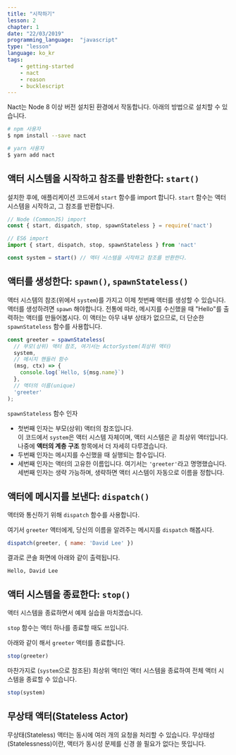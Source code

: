 ```yaml
---
title: "시작하기"
lesson: 2
chapter: 1
date: "22/03/2019"
programming_language:  "javascript"
type: "lesson"
language: ko_kr
tags:
    - getting-started
    - nact
    - reason
    - bucklescript
---
```


Nact는 Node 8 이상 버전 설치된 환경에서 작동합니다. 아래의 방법으로 설치할 수 있습니다.

```bash
# npm 사용자
$ npm install --save nact

# yarn 사용자
$ yarn add nact
```


## 액터 시스템을 시작하고 참조를 반환한다: `start()`

설치한 후에, 애플리케이션 코드에서 `start` 함수를 import 합니다. `start` 함수는 액터 시스템을 시작하고, 그 참조를 반환합니다.

```javascript
// Node (CommonJS) import
const { start, dispatch, stop, spawnStateless } = require('nact')

// ES6 import
import { start, dispatch, stop, spawnStateless } from 'nact'

const system = start() // 액터 시스템을 시작하고 참조를 반환한다.
```


## 액터를 생성한다: `spawn()`, `spawnStateless()`
액터 시스템의 참조(위에서 `system`)를 가지고 이제 첫번째 액터를 생성할 수 있습니다. 액터를 생성하려면 `spawn` 해야합니다. 전통에 따라, 메시지를 수신했을 때 "Hello"를 출력하는 액터를 만들어봅시다. 이 액터는 아무 내부 상태가 없으므로, 더 단순한 `spawnStateless` 함수를 사용합니다.

```javascript
const greeter = spawnStateless(
  // 부모(상위) 액터 참조, 여기서는 ActorSystem(최상위 액터)
  system,
  // 메시지 핸들러 함수
  (msg, ctx) => {
    console.log(`Hello, ${msg.name}`)
  },
  // 액터의 이름(unique)
  'greeter'
);
```

`spawnStateless` 함수 인자
- 첫번째 인자는 부모(상위) 액터의 참조입니다.<br>
  이 코드에서 `system`은 액터 시스템 자체이며, 액터 시스템은 곧 최상위 액터입니다. 나중에 **액터의 계층 구조** 항목에서 더 자세히 다루겠습니다.
- 두번째 인자는 메시지를 수신했을 때 실행되는 함수입니다.
- 세번째 인자는 액터의 고유한 이름입니다. 여기서는 `'greeter'`라고 명명했습니다. 세번째 인자는 생략 가능하며, 생략하면 액터 시스템이 자동으로 이름을 정합니다.


## 액터에 메시지를 보낸다: `dispatch()`

액터와 통신하기 위해 `dispatch` 함수를 사용합니다.

여기서 `greeter` 액터에게, 당신의 이름을 알려주는 메시지를 `dispatch` 해봅시다.

```javascript
dispatch(greeter, { name: 'David Lee' })
```

결과로 콘솔 화면에 아래와 같이 출력됩니다.

```
Hello, David Lee
```


## 액터 시스템을 종료한다: `stop()`

액터 시스템을 종료하면서 예제 실습을 마치겠습니다.

`stop` 함수는 액터 하나를 종료할 때도 쓰입니다.

아래와 같이 해서 `greeter` 액터를 종료합니다.

```javascript
stop(greeter)
```

마찬가지로 (`system`으로 참조된) 최상위 액터인 액터 시스템을 종료하여 전체 액터 시스템을 종료할 수 있습니다.

```javascript
stop(system)
```


## 무상태 액터(Stateless Actor)

무상태(Stateless) 액터는 동시에 여러 개의 요청을 처리할 수 있습니다. 무상태성(Statelessness)이란, 액터가 동시성 문제를 신경 쓸 필요가 없다는 뜻입니다.
